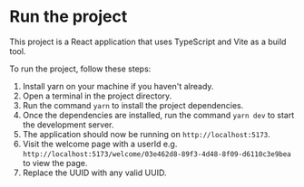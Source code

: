 # Run the project

This project is a React application that uses TypeScript and Vite as a build tool.

To run the project, follow these steps:

1. Install yarn on your machine if you haven't already.
2. Open a terminal in the project directory.
3. Run the command `yarn` to install the project dependencies.
4. Once the dependencies are installed, run the command `yarn dev` to start the development server.
5. The application should now be running on `http://localhost:5173`.
6. Visit the welcome page with a userId e.g. `http://localhost:5173/welcome/03e462d8-89f3-4d48-8f09-d6110c3e9bea` to view the page.
7. Replace the UUID with any valid UUID.
